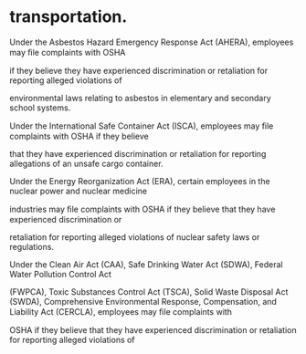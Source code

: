 # transportation.

Under the Asbestos Hazard Emergency Response Act (AHERA), employees may ﬁle complaints with OSHA

if they believe they have experienced discrimination or retaliation for reporting alleged violations of

environmental laws relating to asbestos in elementary and secondary school systems.

Under the International Safe Container Act (ISCA), employees may ﬁle complaints with OSHA if they believe

that they have experienced discrimination or retaliation for reporting allegations of an unsafe cargo container.

Under the Energy Reorganization Act (ERA), certain employees in the nuclear power and nuclear medicine

industries may ﬁle complaints with OSHA if they believe that they have experienced discrimination or

retaliation for reporting alleged violations of nuclear safety laws or regulations.

Under the Clean Air Act (CAA), Safe Drinking Water Act (SDWA), Federal Water Pollution Control Act

(FWPCA), Toxic Substances Control Act (TSCA), Solid Waste Disposal Act (SWDA), Comprehensive Environmental Response, Compensation, and Liability Act (CERCLA), employees may ﬁle complaints with

OSHA if they believe that they have experienced discrimination or retaliation for reporting alleged violations of